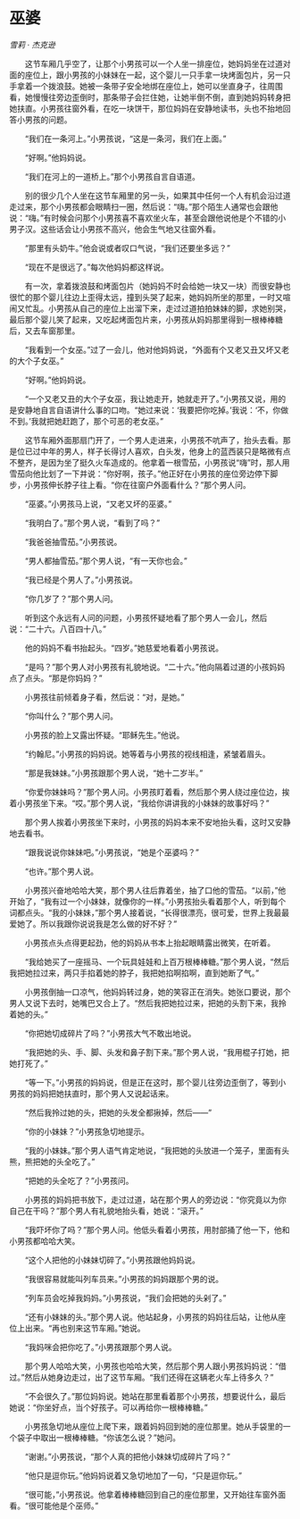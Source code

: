 # 巫婆

*雪莉 · 杰克逊*

　　这节车厢几乎空了，让那个小男孩可以一个人坐一排座位，她妈妈坐在过道对面的座位上，跟小男孩的小妹妹在一起，这个婴儿一只手拿一块烤面包片，另一只手拿着一个拨浪鼓。她被一条带子安全地绑在座位上，她可以坐直身子，往周围看，她慢慢往旁边歪倒时，那条带子会拦住她，让她半倒不倒，直到她妈妈转身把她扶直。小男孩往窗外看，在吃一块饼干，那位妈妈在安静地读书，头也不抬地回答小男孩的问题。

　　“我们在一条河上。”小男孩说，“这是一条河，我们在上面。”

　　“好啊。”他妈妈说。

　　“我们在河上的一道桥上。”那个小男孩自言自语道。

　　别的很少几个人坐在这节车厢里的另一头，如果其中任何一个人有机会沿过道走过来，那个小男孩都会眼睛扫一圈，然后说：“嗨。”那个陌生人通常也会跟他说：“嗨。”有时候会问那个小男孩喜不喜欢坐火车，甚至会跟他说他是个不错的小男子汉。这些话会让小男孩不高兴，他会生气地又往窗外看。

　　“那里有头奶牛。”他会说或者叹口气说，“我们还要坐多远？”

　　“现在不是很远了。”每次他妈妈都这样说。

　　有一次，拿着拨浪鼓和烤面包片（她妈妈不时会给她一块又一块）而很安静也很忙的那个婴儿往边上歪得太远，撞到头哭了起来，她妈妈所坐的那里，一时又喧闹又忙乱。小男孩从自己的座位上出溜下来，走过过道拍拍妹妹的脚，求她别哭，最后那个婴儿笑了起来，又吃起烤面包片来，小男孩从妈妈那里得到一根棒棒糖后，又去车窗那里。

　　“我看到一个女巫。”过了一会儿，他对他妈妈说，“外面有个又老又丑又坏又老的大个子女巫。”

　　“好啊。”他妈妈说。

　　“一个又老又丑的大个子女巫，我让她走开，她就走开了。”小男孩又说，用的是安静地自言自语讲什么事的口吻。“她过来说：‘我要把你吃掉。’我说：‘不，你做不到。’我就把她赶跑了，那个可恶的老女巫。”

　　这节车厢外面那扇门开了，一个男人走进来，小男孩不吭声了，抬头去看。那是位已过中年的男人，样子长得讨人喜欢，白头发，他身上的蓝西装只是略微有点不整齐，是因为坐了挺久火车造成的。他拿着一根雪茄，小男孩说“嗨”时，那人用雪茄向他比划了一下并说：“你好啊，孩子。”他正好在小男孩的座位旁边停下脚步，小男孩伸长脖子往上看。“你在往窗户外面看什么？”那个男人问。

　　“巫婆。”小男孩马上说，“又老又坏的巫婆。”

　　“我明白了。”那个男人说，“看到了吗？”

　　“我爸爸抽雪茄。”小男孩说。

　　“男人都抽雪茄。”那个男人说，“有一天你也会。”

　　“我已经是个男人了。”小男孩说。

　　“你几岁了？”那个男人问。

　　听到这个永远有人问的问题，小男孩怀疑地看了那个男人一会儿，然后说：“二十六。八百四十八。”

　　他的妈妈不看书抬起头。“四岁。”她慈爱地看着小男孩说。

　　“是吗？”那个男人对小男孩有礼貌地说。“二十六。”他向隔着过道的小孩妈妈点了点头。“那是你妈妈？”

　　小男孩往前倾着身子看，然后说：“对，是她。”

　　“你叫什么？”那个男人问。

　　小男孩的脸上又露出怀疑。“耶稣先生。”他说。

　　“约翰尼。”小男孩的妈妈说。她等着与小男孩的视线相逢，紧皱着眉头。

　　“那是我妹妹。”小男孩跟那个男人说，“她十二岁半。”

　　“你爱你妹妹吗？”那个男人问。小男孩盯着看，然后那个男人绕过座位边，挨着小男孩坐下来。“哎。”那个男人说，“我给你讲讲我的小妹妹的故事好吗？”

　　那个男人挨着小男孩坐下来时，小男孩的妈妈本来不安地抬头看，这时又安静地去看书。

　　“跟我说说你妹妹吧。”小男孩说，“她是个巫婆吗？”

　　“也许。”那个男人说。

　　小男孩兴奋地哈哈大笑，那个男人往后靠着坐，抽了口他的雪茄。“以前，”他开始了，“我有过一个小妹妹，就像你的一样。”小男孩抬头看着那个人，听到每个词都点头。“我的小妹妹，”那个男人接着说，“长得很漂亮，很可爱，世界上我最最爱她了。所以我跟你说说我是怎么做的好不好？”

　　小男孩点头点得更起劲，他的妈妈从书本上抬起眼睛露出微笑，在听着。

　　“我给她买了一座摇马、一个玩具娃娃和上百万根棒棒糖。”那个男人说，“然后我把她拉过来，两只手掐着她的脖子，我把她掐啊掐啊，直到她断了气。”

　　小男孩倒抽一口凉气，他妈妈转过身，她的笑容正在消失。她张口要说，那个男人又说下去时，她嘴巴又合上了。“然后我把她拉过来，把她的头割下来，我拎着她的头。”

　　“你把她切成碎片了吗？”小男孩大气不敢出地说。

　　“我把她的头、手、脚、头发和鼻子割下来。”那个男人说，“我用棍子打她，把她打死了。”

　　“等一下。”小男孩的妈妈说，但是正在这时，那个婴儿往旁边歪倒了，等到小男孩的妈妈把她扶直时，那个男人又说起话来。

　　“然后我拎过她的头，把她的头发全都揪掉，然后——”

　　“你的小妹妹？”小男孩急切地提示。

　　“我的小妹妹。”那个男人语气肯定地说，“我把她的头放进一个笼子，里面有头熊，熊把她的头全吃了。”

　　“把她的头全吃了？”小男孩问。

　　小男孩的妈妈把书放下，走过过道，站在那个男人的旁边说：“你究竟以为你自己在干吗？”那个男人有礼貌地抬头看，她说：“滚开。”

　　“我吓坏你了吗？”那个男人问。他低头看着小男孩，用肘部捅了他一下，他和小男孩都哈哈大笑。

　　“这个人把他的小妹妹切碎了。”小男孩跟他妈妈说。

　　“我很容易就能叫列车员来。”小男孩的妈妈跟那个男的说。

　　“列车员会吃掉我妈妈。”小男孩说，“我们会把她的头剁了。”

　　“还有小妹妹的头。”那个男人说。他站起身，小男孩的妈妈往后站，让他从座位上出来。“再也别来这节车厢。”她说。

　　“我妈咪会把你吃了。”小男孩跟那个男人说。

　　那个男人哈哈大笑，小男孩也哈哈大笑，然后那个男人跟小男孩妈妈说：“借过。”然后从她身边走过，出了这节车厢。“我们还得在这辆老火车上待多久？”

　　“不会很久了。”那位妈妈说。她站在那里看着那个小男孩，想要说什么，最后她说：“你坐好点，当个好孩子。可以再给你一根棒棒糖。”

　　小男孩急切地从座位上爬下来，跟着妈妈回到她的座位那里。她从手袋里的一个袋子中取出一根棒棒糖。“你该怎么说？”她问。

　　“谢谢。”小男孩说，“那个人真的把他小妹妹切成碎片了吗？”

　　“他只是逗你玩。”他妈妈说着又急切地加了一句，“只是逗你玩。”

　　“很可能，”小男孩说。他拿着棒棒糖回到自己的座位那里，又开始往车窗外面看。“很可能他是个巫师。”